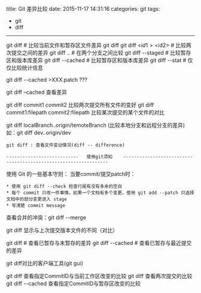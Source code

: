 title: Git 差异比较
date: 2015-11-17 14:31:16
categories: git
tags:
  - git
  - diff
---

git diff <file>     # 比较当前文件和暂存区文件差异
git diff
git diff <$id1> <$id2>      # 比较两次提交之间的差异
git diff <branch1>..<branch2>   # 在两个分支之间比较 
git diff --staged   # 比较暂存区和版本库差异
git diff --cached   # 比较暂存区和版本库差异
git diff --stat     # 仅仅比较统计信息

git diff --cached >XXX.patch     ???

git diff –cached 查看差异 

git diff commit1 commit2 比较两次提交所有文件的变好
git diff commit1:filepath commit2:filepath   比较某次提交的某个文件的对比


git diff localBranch..origin/temoteBranch (比较本地分支和远程分支的差异)
如：git diff dev..origin/dev


	git diff : 查看文件变动情况(diff -- difference)

	---------------------------   使用git须知    ----------------------------------------------------------------
使用 Git 的一些基本守则： 当要commit/提交patch时：

	* 使用 git diff --check 检查行尾有没有多余的空白
	* 每个 commit 只改一件事情。如果一个文档有多个变更，使用 git add --patch 只选择文档中的部分变更进入 stage
	* 写清楚 commit message



查看合并的冲突：git diff --merge

git diff 显示与上次提交版本文件的不同（对比）

git diff                # 查看已暂存与未暂存的差异
git diff --cached       # 查看已暂存与最近提交的差异

git diff对比的客户端工具(git gui)

git diff <commitID> <file>  查看指定CommitID与当前工作区改变的比较
git diff <CommitID> <CommitID> 查看两次提交的比较
git diff --cached <commitID> <file>  查看指定CommitID与暂存区改变的比较

